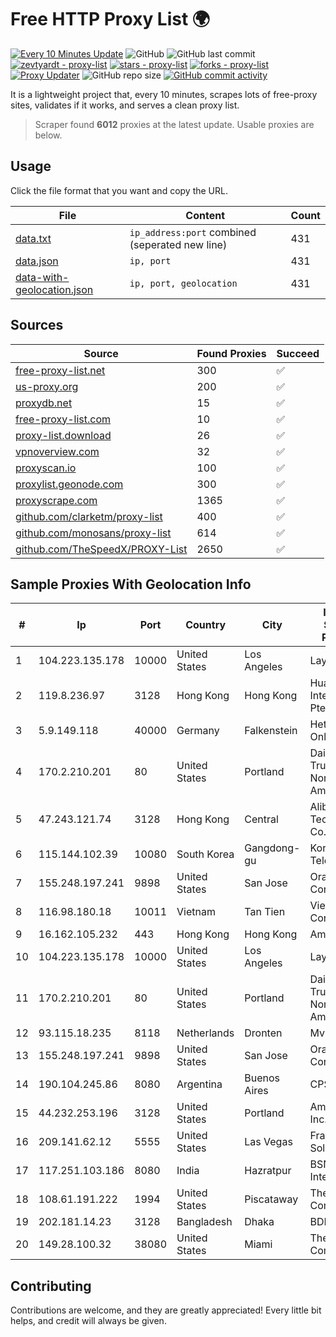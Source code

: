 
# Free HTTP Proxy List 🌍

[![Every 10 Minutes Update](https://github.com/mertguvencli/http-proxy-list/actions/workflows/main.yml/badge.svg?branch=main)](https://github.com/mertguvencli/http-proxy-list/actions/workflows/main.yml)
![GitHub](https://img.shields.io/github/license/mertguvencli/http-proxy-list)
![GitHub last commit](https://img.shields.io/github/last-commit/mertguvencli/http-proxy-list)
[![zevtyardt - proxy-list](https://img.shields.io/static/v1?label=zevtyardt&message=proxy-list&color=blue&logo=github)](https://github.com/zevtyardt/proxy-list "Go to GitHub repo")
[![stars - proxy-list](https://img.shields.io/github/stars/zevtyardt/proxy-list?style=social)](https://github.com/zevtyardt/proxy-list)
[![forks - proxy-list](https://img.shields.io/github/forks/zevtyardt/proxy-list?style=social)](https://github.com/zevtyardt/proxy-list)
[![Proxy Updater](https://github.com/zevtyardt/proxy-list/workflows/Proxy%20Updater/badge.svg)](https://github.com/zevtyardt/proxy-list/actions?query=workflow:"Proxy+Updater")
![GitHub repo size](https://img.shields.io/github/repo-size/zevtyardt/proxy-list)
[![GitHub commit activity](https://img.shields.io/github/commit-activity/m/zevtyardt/proxy-list?logo=commits)](https://github.com/zevtyardt/proxy-list/commits/main)

It is a lightweight project that, every 10 minutes, scrapes lots of free-proxy sites, validates if it works, and serves a clean proxy list.

> Scraper found **6012** proxies at the latest update. Usable proxies are below.

## Usage

Click the file format that you want and copy the URL.

|File|Content|Count|
|----|-------|-----|
|[data.txt](https://raw.githubusercontent.com/mertguvencli/http-proxy-list/main/proxy-list/data.txt)|`ip_address:port` combined (seperated new line)|431|
|[data.json](https://raw.githubusercontent.com/mertguvencli/http-proxy-list/main/proxy-list/data.json)|`ip, port`|431|
|[data-with-geolocation.json](https://raw.githubusercontent.com/mertguvencli/http-proxy-list/main/proxy-list/data-with-geolocation.json)|`ip, port, geolocation`|431|

## Sources

|Source|Found Proxies|Succeed|
|------|-------------|-------|
|[free-proxy-list.net](https://free-proxy-list.net)|300|✅|
|[us-proxy.org](https://www.us-proxy.org)|200|✅|
|[proxydb.net](http://proxydb.net)|15|✅|
|[free-proxy-list.com](https://free-proxy-list.com/?page=&port=&type%5B%5D=http&type%5B%5D=https&up_time=0&search=Search)|10|✅|
|[proxy-list.download](https://www.proxy-list.download/HTTP)|26|✅|
|[vpnoverview.com](https://vpnoverview.com/privacy/anonymous-browsing/free-proxy-servers)|32|✅|
|[proxyscan.io](https://www.proxyscan.io)|100|✅|
|[proxylist.geonode.com](https://proxylist.geonode.com/api/proxy-list?limit=300&page=1&sort_by=lastChecked&sort_type=desc&protocols=http,https)|300|✅|
|[proxyscrape.com](https://api.proxyscrape.com/v2/?request=displayproxies&protocol=http&timeout=10000&country=all&ssl=all&anonymity=all)|1365|✅|
|[github.com/clarketm/proxy-list](https://raw.githubusercontent.com/clarketm/proxy-list/master/proxy-list-raw.txt)|400|✅|
|[github.com/monosans/proxy-list](https://raw.githubusercontent.com/monosans/proxy-list/main/proxies/http.txt)|614|✅|
|[github.com/TheSpeedX/PROXY-List](https://raw.githubusercontent.com/TheSpeedX/PROXY-List/master/http.txt)|2650|✅|


## Sample Proxies With Geolocation Info

|#|Ip|Port|Country|City|Internet Service Provider|
|-|--|----|-------|----|-------------------------|
|1|104.223.135.178|10000|United States|Los Angeles|LayerHost|
|2|119.8.236.97|3128|Hong Kong|Hong Kong|Huawei International Pte. Ltd.|
|3|5.9.149.118|40000|Germany|Falkenstein|Hetzner Online GmbH|
|4|170.2.210.201|80|United States|Portland|Daimler Trucks of North America LLC|
|5|47.243.121.74|3128|Hong Kong|Central|Alibaba (US) Technology Co., Ltd.|
|6|115.144.102.39|10080|South Korea|Gangdong-gu|Korea Telecom|
|7|155.248.197.241|9898|United States|San Jose|Oracle Corporation|
|8|116.98.180.18|10011|Vietnam|Tan Tien|Viettel Corporation|
|9|16.162.105.232|443|Hong Kong|Hong Kong|Amazon.com|
|10|104.223.135.178|10000|United States|Los Angeles|LayerHost|
|11|170.2.210.201|80|United States|Portland|Daimler Trucks of North America LLC|
|12|93.115.18.235|8118|Netherlands|Dronten|Mvps LTD|
|13|155.248.197.241|9898|United States|San Jose|Oracle Corporation|
|14|190.104.245.86|8080|Argentina|Buenos Aires|CPS|
|15|44.232.253.196|3128|United States|Portland|Amazon.com, Inc.|
|16|209.141.62.12|5555|United States|Las Vegas|FranTech Solutions|
|17|117.251.103.186|8080|India|Hazratpur|BSNL Internet|
|18|108.61.191.222|1994|United States|Piscataway|The Constant Company|
|19|202.181.14.23|3128|Bangladesh|Dhaka|BDPEER|
|20|149.28.100.32|38080|United States|Miami|The Constant Company|



## Contributing

Contributions are welcome, and they are greatly appreciated! Every
little bit helps, and credit will always be given.

